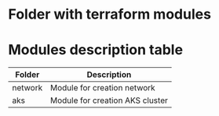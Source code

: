 # Folder with terraform modules

# Modules description table
Folder | Description
--- | ---
network | Module for creation network
aks | Module for creation AKS cluster
